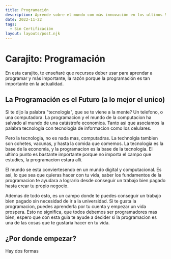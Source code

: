 ```yaml
---
title: Programación
description: Aprende sobre el mundo con más innovación en los ultimos 50 años
date: 2022-11-22
tags:
  - Sin Certificación
layout: layouts/post.njk
---
```


# Carajito: Programación 
En esta carajito, te enseñaré que recursos deber usar para aprendar a programar y más importante, la razón porque la programación es tan importante en la actualidad.

## La Programación es el Futuro (a lo mejor el unico)
Si te dijo la palabra "tecnología", que se te viene a la mente? Un telefono, o una computadora. La programacion y el mundo de la computacion ha salvado al mundo de una catástrofe economica. Tanto asi que asociamos la palabra tecnologia con tecnologia de informacion como los celulares. 

Pero la tecnologia, no es nada mas, computadras. La technolgia tambien son cohetes, vacunas, y hasta la comida que comemos. La tecnologia es la base de la economia, y la programacion es la base de la tecnologia. El ultimo punto es bastante importante porque no importa el campo que estudies, la programacion estara alli.

El mundo se esta conviertesendo en un mundo digital y computacional. Es asi, lo que sea que quieras hacer con tu vida, saber los fundamentos de la programacion te ayudara a lograrlo desde conseguir un trabajo bien pagado hasta crear tu propio negocio.

Ademas de todo esto, es un campo donde te puedes conseguir un trabajo bien pagado sin necesidad de ir a la universidad. Si te gusta la programacion, puedes aprenderla por tu cuenta y empezar un vida prospera. Esto no significa, que todos debemos ser programadores mas bien, espero que con esta guia te ayude a decider si la programacion es una de las cosas que te gustaria hacer en tu vida.

## ¿Por donde empezar?

Hay dos formas 

